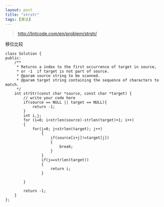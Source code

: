 ```yaml
---
layout: post
title: "strstr"
tags: [算法]
---
```

>http://lintcode.com/en/problem/strstr/

移位比较


	class Solution {
	public:
	    /**
	     * Returns a index to the first occurrence of target in source,
	     * or -1  if target is not part of source.
	     * @param source string to be scanned.
	     * @param target string containing the sequence of characters to match.
	     */
	    int strStr(const char *source, const char *target) {
	        // write your code here
	        if(source == NULL || target == NULL){
	            return -1;
	        }
	        int i,j;
	        for (i=0; i<strlen(source)-strlen(target)+1; i++)
	        {
	            for(j=0; j<strlen(target); j++)
	                {
	                    if(source[i+j]!=target[j])
	                    {
	                        break;
	                    }
	                }
	                if(j==strlen(target))
	                {
	                    return i;
	                }
	                
	        }
	    
	        return -1;
	    }
	};
